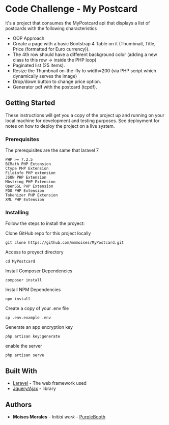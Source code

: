 # Code Challenge - My Postcard

it's a project that consumes the MyPostcard api that displays a list of postcards with the following characteristics

- OOP Approach
- Create a page with a basic Bootstrap 4 Table on it (Thumbnail, Title, Price (formatted for Euro currency)).
- The 4th row should have a different background color (adding a new class to this row -> inside the PHP loop) 
- Paginated list (25 items).
- Resize the Thumbnail  on-the-fly to width=200 (via PHP script which dynamically serves the image)
- Drop/down button to change price option.
- Generator pdf with the postcard (tcpdf).


## Getting Started

These instructions will get you a copy of the project up and running on your local machine for development and testing purposes. See deployment for notes on how to deploy the project on a live system.

### Prerequisites

The prerequisites are the same that laravel 7

```
PHP >= 7.2.5
BCMath PHP Extension
Ctype PHP Extension
Fileinfo PHP extension
JSON PHP Extension
Mbstring PHP Extension
OpenSSL PHP Extension
PDO PHP Extension
Tokenizer PHP Extension
XML PHP Extension
```

### Installing

Follow the steps to install the proyect:

Clone GitHub repo for this project locally
```
git clone https://github.com/mmmoises/MyPostcard.git
```

Access to proyect directory
```
cd MyPostcard
```

Install Composer Dependencies
```
composer install
```

Install NPM Dependencies
```
npm install
```

Create a copy of your .env file
```
cp .env.example .env
```

Generate an app encryption key
```
php artisan key:generate
```

enable the server
```
php artisan serve
```



## Built With

* [Laravel](https://laravel.com/) - The web framework used
* [Jquery/Ajax](https://jquery.com/) - library

## Authors

* **Moises Morales** - *Initial work* - [PurpleBooth](https://github.com/PurpleBooth)


